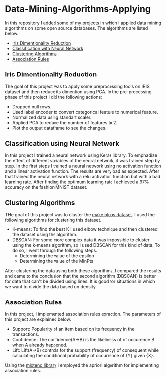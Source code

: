 # Data-Mining-Algorithms-Applying
In this repository I added some of my projects in which I applied data mining algorithms on some open source databases. The algorithms are listed below.

* [Iris Dimentionality Reduction](https://github.com/kian79/Data-Mining-Algorithms-Applying/blob/main/README.md#iris-dimentionality-reduction)
* [Classification with Neural Network](https://github.com/kian79/Data-Mining-Algorithms-Applying/blob/main/README.md#classification-using-neural-network)
* [Clustering Algorithms](https://github.com/kian79/Data-Mining-Algorithms-Applying/blob/main/README.md#clustering-algorithms)
* [Association Rules](https://github.com/kian79/Data-Mining-Algorithms-Applying/blob/main/README.md#association-rules)

## Iris Dimentionality Reduction
The goal of this project was to apply some preprocessing tools on IRIS dataset and then reduce its dimention using PCA. 
In the pre-processing phase of this project I did the following actions:
* Dropped null rows.
* Used label encoder to convert categorical feature to numerical feature.
* Normalized data using standart scaler.
* Applied PCA to reduce the number of features to 2.
* Plot the output dataframe to see the changes.

## Classification using Neural Network
In this project I trained a neural network using Keras library. To emphadize the effect of different variables of the neural network, it was trained step by step. In the first steps I trained a neural network using no activation function and a linear activation function. The results are very bad as expected. After that trained the neural network with a relu activation function but with a bad learning rate. After finding the optimum learning rate I achieved a 97% accuracy on the fashion MNIST dataset.

## Clustering Algorithms
THe goal of this project was to cluster the [make blobs dataset](https://scikit-learn.org/stable/modules/generated/sklearn.datasets.make_blobs.html). I used the following algorithms for clustering this dataset.
* K-means: To find the best K I used elbow technique and then clustered the dataset using the algorithm.
* DBSCAN: For some more complex data it was impossible to cluster using the k-means algorithm, so I used DBSCAN for this kind of data. To do so, I went through the following steps.
  * Determining the value of the epsilon
  * Determining the value of the MinPts

After clustering the data using both these algorithms, I compared the results and came to the conclusion that the second algorithm (DBSCAN) is better for data that can't be divided using lines. It is good for situations in which we want to divide the data based on density.

## Association Rules
In this project, I implemented association rules exraction. The parameters of this project are explained below.
* Support: Popularity of an item based on its frequency in the transactions.
* Confidence: The confidence(A->B) is the likeliness of of occurence B when A already happened. 
* Lift: Lift(A->B) controls for the support (frequency) of consequent while calculating the conditional probability of occurrence of {Y} given {X}.

Using the [mlxtend library](https://github.com/rasbt/mlxtend) I employed the apriori algorithm for implementing association rules.
